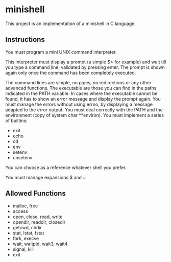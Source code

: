 # minishell

This project is an implementation of a minishell in C language.

## Instructions
You must program a mini UNIX command interpreter.

This interpreter must display a prompt (a simple $> for example) and wait till you type a command line, validated by pressing enter.
The prompt is shown again only once the command has been completely executed.

The command lines are simple, no pipes, no redirections or any other advanced functions.
The executable are those you can find in the paths indicated in the PATH variable.
In cases where the executable cannot be found, it has to show an error message and display the prompt again.
You must manage the errors without using errno, by displaying a message adapted to the error output.
You must deal correctly with the PATH and the environment (copy of system char **environ).
You must implement a series of builtins:
* exit
* echo
* cd
* env
* setenv
* unsetenv

You can choose as a reference whatever shell you prefer.

You must manage expansions $ and ~
## Allowed Functions
* malloc, free
* access
* open, close, read, write
* opendir, readdir, closedir
* getcwd, chdir
* stat, lstat, fstat
* fork, execve
* wait, waitpid, wait3, wait4
* signal, kill
* exit
